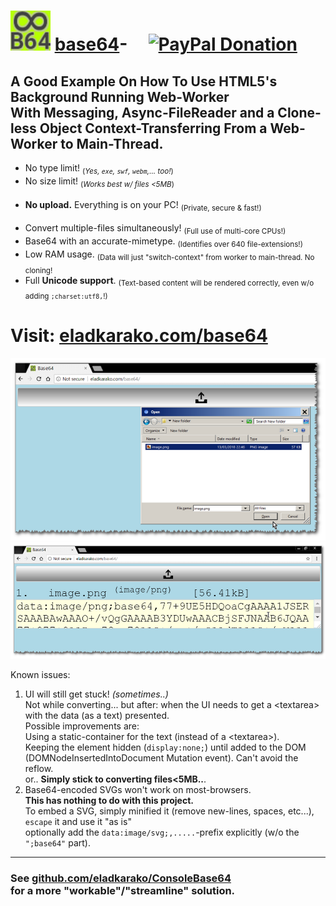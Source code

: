 <h1><img height="64" width="64" src="_res/favicon.png"> <a href="http://eladkarako.com/base64/">base64</a>- &nbsp; &nbsp; <a href="https://paypal.me/e1adkarak0" ok><img src="https://www.paypalobjects.com/webstatic/mktg/Logo/pp-logo-100px.png" alt="PayPal Donation" ok></a></h1>

<h2>A Good Example On How To Use HTML5's Background Running <strong>Web-Worker</strong><br/>With Messaging, Async-FileReader and a Clone-less Object Context-Transferring From a Web-Worker to Main-Thread.</h2>

<ul>
  <li>No type limit!                                           <sub>(<em>Yes, <code>exe</code>, <code>swf</code>, <code>webm</code>,... too!</em>)                </sub></li>
  <li>No size limit!                                           <sub>(<em>Works best w/ files &lt;5MB</em>)                                                        </sub></li>
  <li><strong>No upload.</strong> Everything is on your PC!    <sub>(Private, secure &amp fast!)                                                                  </sub></li>
  <li>Convert multiple-files simultaneously!                   <sub>(Full use of multi-core CPUs!)                                                                </sub></li>
  <li>Base64 with an accurate-mimetype.                        <sub>(Identifies over 640 file-extensions!)                                                        </sub></li>
  <li>Low RAM usage.                                           <sub>(Data will just "switch-context" from worker to main-thread. No cloning!                      </sub></li>
  <li>Full <strong>Unicode support</strong>.                   <sub>(Text-based content will be rendered correctly, even w/o adding <code>;charset:utf8,</code>!) </sub></li>
</ul>

<h1>Visit: <a href="http://eladkarako.com/base64/">eladkarako.com/base64</a></h1>

<img src="_res/screenshot_1.png" alt="" />

<img src="_res/screenshot_2.png" alt="" />


Known issues:
<ol>
  <li>UI will still get stuck! <em>(sometimes..)</em><br/>
      Not while converting... but after: when the UI needs to get a &lt;textarea&gt; with the data (as a text) presented.<br/>
      Possible improvements are:<br/>
      Using a static-container for the text (instead of a &lt;textarea&gt;).<br/>
      Keeping the element hidden (<code>display:none;</code>) until added to the DOM (DOMNodeInsertedIntoDocument Mutation event). Can't avoid the reflow.<br/>
      or.. <strong>Simply stick to converting files&lt;5MB..</strong>.
  </li>
  <li>Base64-encoded SVGs won't work on most-browsers.<br/>
      <strong>This has nothing to do with this project.</strong><br/>
      To embed a SVG, simply minified it (remove new-lines, spaces, etc...), <code>escape</code> it and use it "as is"<br/>
      optionally add the <code>data:image/svg;,.....</code>-prefix explicitly (w/o the <code>";base64"</code> part).
  </li>
</ol>

<hr/>

<h3>See <a href="https://github.com/eladkarako/ConsoleBase64/">github.com/eladkarako/ConsoleBase64</a><br/>for a more "workable"/"streamline" solution.</h3>
